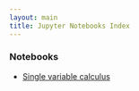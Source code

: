 ```yaml
---
layout: main
title: Jupyter Notebooks Index
---
```


### Notebooks

* [Single variable calculus](http://nbviewer.jupyter.org/github/ianreah/notebooks/tree/gh-pages/single-variable-calculus/)
